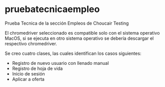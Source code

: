 # pruebatecnicaempleo
Prueba Tecnica de la sección Empleos de Choucair Testing

El chromedriver seleccionado es compatible solo con el sistema operativo MacOS, si se ejecuta en otro sistema operativo se debería descargar el respectivo chromedriver.

Se creo cuatro clases, las cuales identifican los casos siguientes:
- Registro de nuevo usuario con llenado manual
- Registro de hoja de vida
- Inicio de sesión
- Aplicar a oferta
